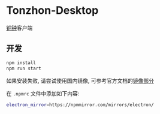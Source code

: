 # Tonzhon-Desktop

[铜钟](https://tonzhon.whamon.com)客户端

## 开发

```bash
npm install
npm run start
```

如果安装失败, 请尝试使用国内镜像, 可参考官方文档的[镜像部分](https://www.electronjs.org/zh/docs/latest/tutorial/installation#%E9%95%9C%E5%83%8F)

在 `.npmrc` 文件中添加如下内容:

```bash
electron_mirror=https://npmmirror.com/mirrors/electron/
```
